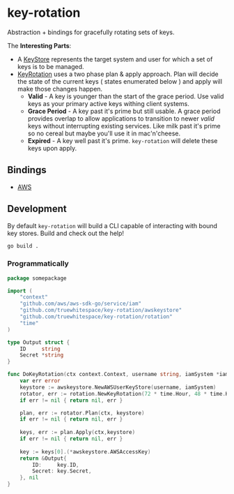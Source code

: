 # key-rotation

Abstraction + bindings for gracefully rotating sets of keys.

The **Interesting Parts**:
* A [KeyStore](rotation/store.go) represents the target system and user for which a set of keys is to be managed.
* [KeyRotation](rotation/rotation.go) uses a two phase plan & apply approach.  Plan will decide the state of the current
  keys ( states enumerated below ) and apply will make those changes happen.
  * **Valid** - A key is younger than the start of the grace period.  Use valid keys as your primary active keys
    withing client systems.
  * **Grace Period** - A key past it's prime but still usable.  A grace period provides overlap to allow applications to
    transition to newer _valid_ keys without interrupting existing services.  Like milk past it's prime so no cereal but
    maybe you'll use it in mac'n'cheese.
  * **Expired** - A key well past it's prime.  `key-rotation` will delete these keys upon apply.

## Bindings
* [AWS](awskeystore)


## Development

By default `key-rotation` will build a CLI capable of interacting with bound key stores.  Build and check out the help!
```bash
go build .
```

### Programmatically

```go
package somepackage

import (
	"context"
	"github.com/aws/aws-sdk-go/service/iam"
	"github.com/truewhitespace/key-rotation/awskeystore"
	"github.com/truewhitespace/key-rotation/rotation"
	"time"
)

type Output struct {
	ID     string
	Secret *string
}

func DoKeyRotation(ctx context.Context, username string, iamSystem *iam.IAM) (*Output, error) {
	var err error
	keystore := awskeystore.NewAWSUserKeyStore(username, iamSystem)
	rotator, err := rotation.NewKeyRotation(72 * time.Hour, 48 * time.Hour)
	if err != nil { return nil, err }

	plan, err := rotator.Plan(ctx, keystore)
	if err != nil { return nil, err }
	
	keys, err := plan.Apply(ctx,keystore)
	if err != nil { return nil, err }
	
	key := keys[0].(*awskeystore.AWSAccessKey)
	return &Output{
		ID:     key.ID,
		Secret: key.Secret,
	}, nil
}
```
